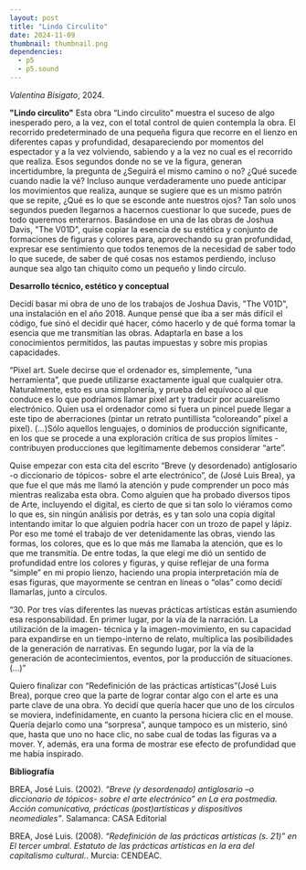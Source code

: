 ```yaml
---
layout: post
title: "Lindo Circulito"
date: 2024-11-09
thumbnail: thumbnail.png
dependencies:
  - p5
  - p5.sound
---
```


<div id="div-sketch">
  <script type="text/javascript" src="sketch.js"></script>
</div>

_Valentina Bisigato_, 2024.

**"Lindo circulito"**
Esta obra “Lindo circulito” muestra el suceso de algo inesperado pero, a la vez, con el total control de quien contempla la obra. El recorrido predeterminado de una pequeña figura que recorre en el lienzo en diferentes capas y profundidad, desapareciendo por momentos del espectador y a la vez volviendo, sabiendo y a la vez no cual es el recorrido que realiza. Esos segundos donde no se ve la figura, generan incertidumbre, la pregunta de ¿Seguirá el mismo camino o no? ¿Qué sucede cuando nadie la vé?
Incluso aunque verdaderamente uno puede anticipar los movimientos que realiza, aunque se sugiere que es un mismo patrón que se repite, ¿Qué es lo que se esconde ante nuestros ojos? Tan solo unos segundos pueden llegarnos a hacernos cuestionar lo que sucede, pues de todo queremos enterarnos.
Basándose en una de las obras de Joshua Davis, "The V01D",  quise copiar la esencia de su estética y conjunto de formaciones de figuras y colores para, aprovechando su gran profundidad, expresar ese sentimiento que todos tenemos de la necesidad de saber todo lo que sucede, de saber de qué cosas nos estamos perdiendo, incluso aunque sea algo tan chiquito como un pequeño y lindo círculo. 



**Desarrollo técnico, estético y conceptual**

Decidí basar mi obra de uno de los trabajos de Joshua Davis, "The V01D", una instalación en el año 2018. Aunque pensé que iba a ser más difícil el código, fue sinó el decidir qué hacer, cómo hacerlo y de qué forma tomar la esencia que me transmitían las obras. Adaptarla en base a los conocimientos permitidos, las pautas impuestas y sobre mis propias capacidades. 

“Pixel art. Suele decirse que el ordenador es, simplemente, “una herramienta”, que puede utilizarse exactamente igual que cualquier otra. Naturalmente, esto es una simplonería, y prueba del equívoco al que conduce es lo que podríamos llamar pixel art y traducir por acuarelismo electrónico. Quien usa el ordenador como si fuera un pincel puede llegar a este tipo de aberraciones (pintar un retrato puntillista “coloreando” pixel a pixel). (...)Sólo aquellos lenguajes, o dominios de producción significante, en los que se procede a una exploración crítica de sus propios límites -contribuyen producciones que legítimamente debemos considerar “arte”.

Quise empezar con esta cita del escrito “Breve (y desordenado) antiglosario -o diccionario de tópicos- sobre el arte electrónico”, de (José Luis Brea), ya que fue el que más me llamó la atención y pude comprender un poco más mientras realizaba esta obra. Como alguien que ha probado diversos tipos de Arte, incluyendo el digital, es cierto de que si tan solo lo viéramos como lo que es, sin ningún análisis por detrás, es y tan solo una copia digital intentando imitar lo que alguien podría hacer con un trozo de papel y lápiz. Por eso me tomé el trabajo de ver detenidamente las obras, viendo las formas, los colores, que es lo que más me llamaba la atención, que es lo que me transmitía. De entre todas, la que elegí me dió un sentido de profundidad entre los colores y figuras, y quise reflejar de una forma “simple” en mi propio lienzo, haciendo una propia interpretación mía de esas figuras, que mayormente se centran en líneas o “olas” como decidí llamarlas, junto a círculos. 

“30. Por tres vías diferentes las nuevas prácticas artísticas están asumiendo esa
responsabilidad. En primer lugar, por la vía de la narración. La utilización de la imagen-
técnica y la imagen-movimiento, en su capacidad para expandirse en un tiempo-interno de
relato, multiplica las posibilidades de la generación de narrativas. En segundo lugar, por la
vía de la generación de acontecimientos, eventos, por la producción de situaciones. (...)”

Quiero finalizar con “Redefinición de las prácticas artísticas”(José Luis Brea), porque creo que la parte de lograr contar algo con el arte es una parte clave de una obra. Yo decidí que quería hacer que uno de los círculos se moviera, indefinidamente, en cuanto la persona hiciera clic en el mouse. Quería dejarlo como una “sorpresa”, aunque tampoco es un misterio, sinó que, hasta que uno no hace clic, no sabe cual de todas las figuras va a mover. Y, además, era una forma de mostrar ese efecto de profundidad que me había inspirado. 




**Bibliografía**

BREA, José Luis. (2002). _“Breve (y desordenado) antiglosario –o diccionario de tópicos- sobre el arte electrónico” en La era postmedia. Acción comunicativa, prácticas (post)artísticas y dispositivos neomediales"_.  Salamanca: CASA Editorial

BREA, José Luis. (2008). _“Redefinición de las prácticas artísticas (s. 21)” en El tercer umbral. Estatuto de las prácticas artísticas en la era del capitalismo cultural._. Murcia: CENDEAC.